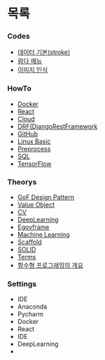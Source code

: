 # 목록
### Codes
- <a href="https://github.com/Seongbae103/memo/blob/main/codes/ex_stroke.py">데이터 기본(stroke)</a>
- <a href="https://github.com/Seongbae103/memo/blob/main/codes/lambdaMenu.py">람다 메뉴</a>
- <a href="https://github.com/Seongbae103/memo/blob/main/codes/%EC%9D%B4%EB%AF%B8%EC%A7%80%20%EC%9D%B8%EC%8B%9D.MD">이미지 인식</a>
### HowTo
- <a href="https://github.com/Seongbae103/memo/blob/main/howto/Docker.md">Docker</a>
- <a href="https://github.com/Seongbae103/memo/blob/main/howto/React.md">React</a>
- <a href="https://github.com/Seongbae103/memo/blob/main/howto/cloud.md">Cloud</a>
- <a href="https://github.com/Seongbae103/memo/blob/main/howto/drf.md">DRF(DjangoRestFramework</a>
- <a href="https://github.com/Seongbae103/memo/blob/main/howto/github.md">GitHub</a>
- <a href="https://github.com/Seongbae103/memo/blob/main/howto/linux_basic(11-29).md">Linux Basic</a>
- <a href="https://github.com/Seongbae103/memo/blob/main/howto/preprocess.MD">Preprocess</a>
- <a href="https://github.com/Seongbae103/memo/blob/main/howto/sql.md">SQL</a>
- <a href="https://github.com/Seongbae103/memo/blob/main/howto/tensorflow.md">TensorFlow</a>

### Theorys
- <a href="https://github.com/Seongbae103/memo/blob/main/theorys/GoF.md">GoF Design Pattern</a>
- <a href="https://github.com/Seongbae103/memo/blob/main/theorys/VO.MD">Value Object</a>
- <a href="https://github.com/Seongbae103/memo/blob/main/theorys/cv.MD">CV</a>
- <a href="https://github.com/Seongbae103/memo/blob/main/theorys/deeprunnig.md">DeepLearning</a>
- <a href="https://github.com/Seongbae103/memo/blob/main/theorys/egovframe.md">Egovframe</a>
- <a href="https://github.com/Seongbae103/memo/blob/main/theorys/ml.MD">Machine Learning</a>
- <a href="https://github.com/Seongbae103/memo/blob/main/theorys/scaffold.md">Scaffold</a>
- <a href="https://github.com/Seongbae103/memo/blob/main/theorys/solid.MD">SOLID</a>
- <a href="https://github.com/Seongbae103/memo/blob/main/theorys/term.md">Terms</a>
- <a href="https://github.com/Seongbae103/memo/blob/main/theorys/%ED%95%A8%EC%88%98%ED%98%95%20%ED%94%84%EB%A1%9C%EA%B7%B8%EB%9E%98%EB%B0%8D%EC%9D%98%20%EA%B0%9C%EC%9A%94.MD">함수형 프로그래밍의 개요</a>

### Settings
- IDE
- Anaconda
- Pycharm
- Docker
- React
- IDE
- DeepLearning
- <a href=""></a>